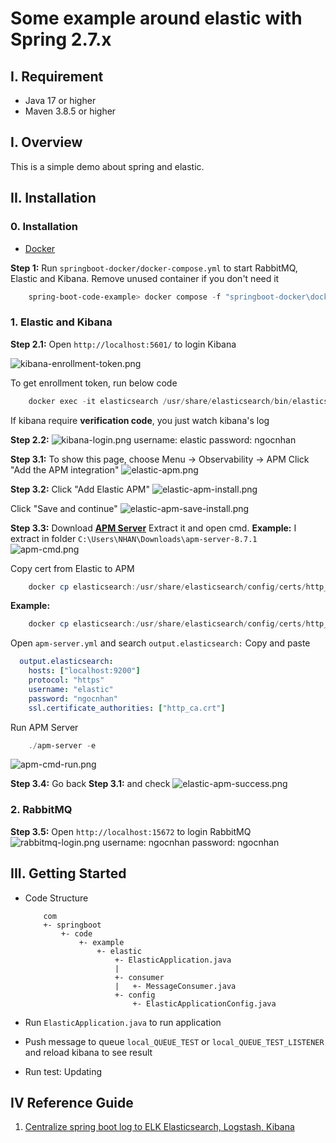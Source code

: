 # Some example around elastic with Spring 2.7.x

## I. Requirement
- Java 17 or higher
- Maven 3.8.5 or higher

## I. Overview

This is a simple demo about spring and elastic.

## II. Installation

### 0. **Installation**

- [Docker](https://www.docker.com/)

**Step 1:** Run `springboot-docker/docker-compose.yml` to start RabbitMQ, Elastic and Kibana. Remove unused container if you don't need it

```powershell
    spring-boot-code-example> docker compose -f "springboot-docker\docker-compose.yml" up -d --build
```

### 1. **Elastic and Kibana**

**Step 2.1:** Open `http://localhost:5601/` to login Kibana

![kibana-enrollment-token.png](images/kibana-enrollment-token.png)

To get enrollment token, run below code
```powershell
    docker exec -it elasticsearch /usr/share/elasticsearch/bin/elasticsearch-create-enrollment-token -s kibana
```
If kibana require **verification code**, you just watch kibana's log

**Step 2.2:**
![kibana-login.png](images/kibana-login.png)
username: elastic
password: ngocnhan

**Step 3.1:**
To show this page, choose Menu -> Observability -> APM
Click "Add the APM integration"
![elastic-apm.png](images/elastic-apm.png)

**Step 3.2:**
Click "Add Elastic APM"
![elastic-apm-install.png](images/elastic-apm-install.png)

Click "Save and continue"
![elastic-apm-save-install.png](images/elastic-apm-save-install.png)

**Step 3.3:**
Download [**APM Server**](https://www.elastic.co/downloads/apm)
Extract it and open cmd.
**Example:** I extract in folder `C:\Users\NHAN\Downloads\apm-server-8.7.1`
![apm-cmd.png](images/apm-cmd.png)

Copy cert from Elastic to APM
```powershell
    docker cp elasticsearch:/usr/share/elasticsearch/config/certs/http_ca.crt <Path>\apm-server-8.7.1
```
**Example:**
```powershell
    docker cp elasticsearch:/usr/share/elasticsearch/config/certs/http_ca.crt C:\Users\NHAN\Downloads\apm-server-8.7.1
```

Open `apm-server.yml` and search `output.elasticsearch:`
Copy and paste

```yaml
  output.elasticsearch:
    hosts: ["localhost:9200"]
    protocol: "https"
    username: "elastic"
    password: "ngocnhan"
    ssl.certificate_authorities: ["http_ca.crt"]
```

Run APM Server
```powershell
    ./apm-server -e
```
![apm-cmd-run.png](images/apm-cmd-run.png)

**Step 3.4:**
Go back **Step 3.1:** and check
![elastic-apm-success.png](images/elastic-apm-success.png)

### 2. **RabbitMQ**

**Step 3.5:** Open `http://localhost:15672` to login RabbitMQ
![rabbitmq-login.png](images/rabbitmq-login.png)
username: ngocnhan
password: ngocnhan


## III. Getting Started

- Code Structure

    ```
        com
        +- springboot
            +- code
                +- example
                    +- elastic
                        +- ElasticApplication.java
                        |
                        +- consumer
                        |   +- MessageConsumer.java
                        +- config
                            +- ElasticApplicationConfig.java
    ```

- Run `ElasticApplication.java` to run application

- Push message to queue `local_QUEUE_TEST` or `local_QUEUE_TEST_LISTENER` and reload kibana to see result

- Run test: Updating

## IV Reference Guide

1. [Centralize spring boot log to ELK Elasticsearch, Logstash, Kibana](https://www.youtube.com/watch?v=hvYUwUmHB6M)
